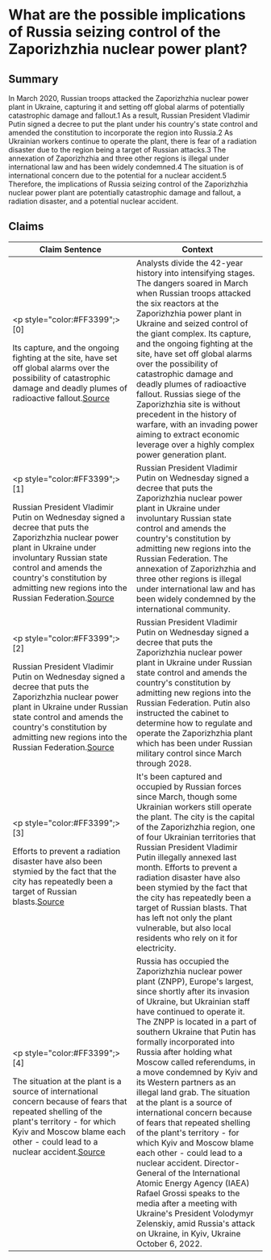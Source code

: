 # What are the possible implications of Russia seizing control of the Zaporizhzhia nuclear power plant?

## Summary
In March 2020, Russian troops attacked the Zaporizhzhia nuclear power plant in Ukraine, capturing it and setting off global alarms of potentially catastrophic damage and fallout.1 As a result, Russian President Vladimir Putin signed a decree to put the plant under his country's state control and amended the constitution to incorporate the region into Russia.2 As Ukrainian workers continue to operate the plant, there is fear of a radiation disaster due to the region being a target of Russian attacks.3 The annexation of Zaporizhzhia and three other regions is illegal under international law and has been widely condemned.4 The situation is of international concern due to the potential for a nuclear accident.5 Therefore, the implications of Russia seizing control of the Zaporizhzhia nuclear power plant are potentially catastrophic damage and fallout, a radiation disaster, and a potential nuclear accident.

## Claims
| Claim Sentence | Context |
|---|---|
|<p style="color:#FF3399";>[0]</p>Its capture, and the ongoing fighting at the site, have set off global alarms over the possibility of catastrophic damage and deadly plumes of radioactive fallout.<a href="https://www.nytimes.com/2022/10/09/science/ukraine-nuclear-power-plant-crisis.html" target="_blank">Source</a>| Analysts divide the 42-year history into intensifying stages. The dangers soared in March when Russian troops attacked the six reactors at the Zaporizhzhia power plant in Ukraine and seized control of the giant complex. Its capture, and the ongoing fighting at the site, have set off global alarms over the possibility of catastrophic damage and deadly plumes of radioactive fallout. Russias siege of the Zaporizhzhia site is without precedent in the history of warfare, with an invading power aiming to extract economic leverage over a highly complex power generation plant.|
|<p style="color:#FF3399";>[1]</p>Russian President Vladimir Putin on Wednesday signed a decree that puts the Zaporizhzhia nuclear power plant in Ukraine under involuntary Russian state control and amends the country's constitution by admitting new regions into the Russian Federation.<a href="https://www.cnn.com/europe/live-news/russia-ukraine-war-news-10-07-22/h_0494839555d24bd0ea8ec8936cc9097b" target="_blank">Source</a>| Russian President Vladimir Putin on Wednesday signed a decree that puts the Zaporizhzhia nuclear power plant in Ukraine under involuntary Russian state control and amends the country's constitution by admitting new regions into the Russian Federation. The annexation of Zaporizhzhia and three other regions is illegal under international law and has been widely condemned by the international community.|
|<p style="color:#FF3399";>[2]</p>Russian President Vladimir Putin on Wednesday signed a decree that puts the Zaporizhzhia nuclear power plant in Ukraine under Russian state control and amends the country's constitution by admitting new regions into the Russian Federation.<a href="https://www.cnn.com/europe/live-news/russia-ukraine-war-news-10-05-22/h_2037c94f7dada10026435555a1ea32af" target="_blank">Source</a>| Russian President Vladimir Putin on Wednesday signed a decree that puts the Zaporizhzhia nuclear power plant in Ukraine under Russian state control and amends the country's constitution by admitting new regions into the Russian Federation. Putin also instructed the cabinet to determine how to regulate and operate the Zaporizhzhia plant which has been under Russian military control since March through 2028.|
|<p style="color:#FF3399";>[3]</p>Efforts to prevent a radiation disaster have also been stymied by the fact that the city has repeatedly been a target of Russian blasts.<a href="https://www.npr.org/2022/10/09/1127750930/ukraine-russia-nuclear-plant-restored-temporary" target="_blank">Source</a>| It's been captured and occupied by Russian forces since March, though some Ukrainian workers still operate the plant. The city is the capital of the Zaporizhzhia region, one of four Ukrainian territories that Russian President Vladimir Putin illegally annexed last month. Efforts to prevent a radiation disaster have also been stymied by the fact that the city has repeatedly been a target of Russian blasts. That has left not only the plant vulnerable, but also local residents who rely on it for electricity.|
|<p style="color:#FF3399";>[4]</p>The situation at the plant is a source of international concern because of fears that repeated shelling of the plant's territory - for which Kyiv and Moscow blame each other - could lead to a nuclear accident.<a href="https://www.reuters.com/world/europe/iaea-chief-zaporizhzhia-nuclear-power-plant-is-ukrainian-facility-2022-10-06/" target="_blank">Source</a>| Russia has occupied the Zaporizhzhia nuclear power plant (ZNPP), Europe's largest, since shortly after its invasion of Ukraine, but Ukrainian staff have continued to operate it. The ZNPP is located in a part of southern Ukraine that Putin has formally incorporated into Russia after holding what Moscow called referendums, in a move condemned by Kyiv and its Western partners as an illegal land grab. The situation at the plant is a source of international concern because of fears that repeated shelling of the plant's territory - for which Kyiv and Moscow blame each other - could lead to a nuclear accident. Director-General of the International Atomic Energy Agency (IAEA) Rafael Grossi speaks to the media after a meeting with Ukraine's President Volodymyr Zelenskiy, amid Russia's attack on Ukraine, in Kyiv, Ukraine October 6, 2022.|
